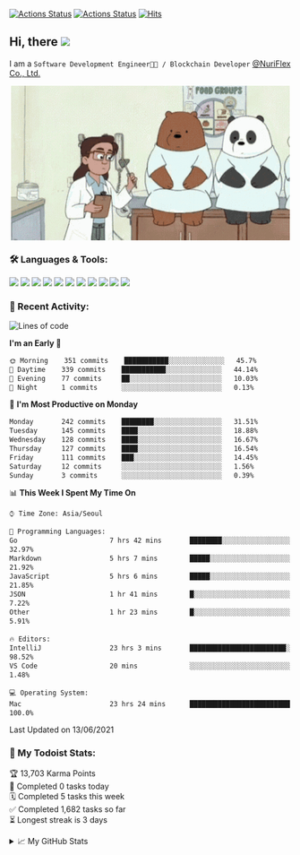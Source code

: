 
[![Actions Status](https://github.com/ddok2/ddok2/workflows/Todoist%20Readme/badge.svg)](https://github.com/ddok2/ddok2/actions)
[![Actions Status](https://github.com/ddok2/ddok2/workflows/wakatime-stats/badge.svg)](https://github.com/ddok2/ddok2/actions)
[![Hits](https://hits.seeyoufarm.com/api/count/incr/badge.svg?url=https%3A%2F%2Fgithub.com%2Fddok2&count_bg=%23FF9595&title_bg=%23555555&icon=github.svg&icon_color=%23FFFFFF&title=hits&edge_flat=false)](https://hits.seeyoufarm.com)

<!-- ![visitors](https://visitor-badge.laobi.icu/badge?page_id=ddok2.ddok2) -->
## Hi, there <img src="https://raw.githubusercontent.com/MartinHeinz/MartinHeinz/master/wave.gif" width="25px">

I am a `Software Development Engineer🧑‍💻 / Blockchain Developer` [@NuriFlex Co., Ltd.](https://nuriflex.com)


<p align="center">
<img align="center" alt="GIF" src="img/debugging.gif" />
</p>


### 🛠 Languages & Tools:
<p>
    <img src="https://img.shields.io/badge/go-%2300ADD8.svg?&style=for-the-badge&logo=go&logoColor=white"/>
    <img src="https://img.shields.io/badge/node.js%20-%2343853D.svg?&style=for-the-badge&logo=node.js&logoColor=white"/>
    <img src="https://img.shields.io/badge/javascript%20-%23323330.svg?&style=for-the-badge&logo=javascript&logoColor=%23F7DF1E"/>
    <img src="https://img.shields.io/badge/typescript%20-%23007ACC.svg?&style=for-the-badge&logo=typescript&logoColor=white"/>
    <img src="https://img.shields.io/badge/python%20-%2314354C.svg?&style=for-the-badge&logo=python&logoColor=white"/>
    <img src="https://img.shields.io/badge/react%20-%2320232a.svg?&style=for-the-badge&logo=react&logoColor=%2361DAFB"/>
    <img src="https://img.shields.io/badge/AWS%20-%23FF9900.svg?&style=for-the-badge&logo=amazon-aws&logoColor=white"/>
    <img src="https://img.shields.io/badge/Google%20Cloud%20-%234285F4.svg?&style=for-the-badge&logo=google-cloud&logoColor=white"/>
    <img src="https://img.shields.io/badge/docker%20-%230db7ed.svg?&style=for-the-badge&logo=docker&logoColor=white"/>
    <img src="https://img.shields.io/badge/kubernetes%20-%23326ce5.svg?&style=for-the-badge&logo=kubernetes&logoColor=white"/>
    <img src="https://img.shields.io/badge/ansible%20-%231A1918.svg?&style=for-the-badge&logo=ansible&logoColor=white"/>
</p>

### 🌈 Recent Activity:
<!--START_SECTION:waka-->
![Lines of code](https://img.shields.io/badge/From%20Hello%20World%20I%27ve%20Written-692628%20lines%20of%20code-blue)

**I'm an Early 🐤** 

```text
🌞 Morning    351 commits    ███████████░░░░░░░░░░░░░░   45.7% 
🌆 Daytime    339 commits    ███████████░░░░░░░░░░░░░░   44.14% 
🌃 Evening    77 commits     ██░░░░░░░░░░░░░░░░░░░░░░░   10.03% 
🌙 Night      1 commits      ░░░░░░░░░░░░░░░░░░░░░░░░░   0.13%

```
📅 **I'm Most Productive on Monday** 

```text
Monday       242 commits    ████████░░░░░░░░░░░░░░░░░   31.51% 
Tuesday      145 commits    ████░░░░░░░░░░░░░░░░░░░░░   18.88% 
Wednesday    128 commits    ████░░░░░░░░░░░░░░░░░░░░░   16.67% 
Thursday     127 commits    ████░░░░░░░░░░░░░░░░░░░░░   16.54% 
Friday       111 commits    ███░░░░░░░░░░░░░░░░░░░░░░   14.45% 
Saturday     12 commits     ░░░░░░░░░░░░░░░░░░░░░░░░░   1.56% 
Sunday       3 commits      ░░░░░░░░░░░░░░░░░░░░░░░░░   0.39%

```


📊 **This Week I Spent My Time On** 

```text
⌚︎ Time Zone: Asia/Seoul

💬 Programming Languages: 
Go                       7 hrs 42 mins       ████████░░░░░░░░░░░░░░░░░   32.97% 
Markdown                 5 hrs 7 mins        █████░░░░░░░░░░░░░░░░░░░░   21.92% 
JavaScript               5 hrs 6 mins        █████░░░░░░░░░░░░░░░░░░░░   21.85% 
JSON                     1 hr 41 mins        █░░░░░░░░░░░░░░░░░░░░░░░░   7.22% 
Other                    1 hr 23 mins        █░░░░░░░░░░░░░░░░░░░░░░░░   5.91%

🔥 Editors: 
IntelliJ                 23 hrs 3 mins       ████████████████████████░   98.52% 
VS Code                  20 mins             ░░░░░░░░░░░░░░░░░░░░░░░░░   1.48%

💻 Operating System: 
Mac                      23 hrs 24 mins      █████████████████████████   100.0%

```


 Last Updated on 13/06/2021
<!--END_SECTION:waka-->

### 🚧 My Todoist Stats:
<!-- TODO-IST:START -->
🏆  13,703 Karma Points           
🌸  Completed 0 tasks today           
🗓  Completed 5 tasks this week           
✅  Completed 1,682 tasks so far           
⏳  Longest streak is 3 days
<!-- TODO-IST:END -->

<details>
<summary>📈 My GitHub Stats</summary>
<p align="center"> <img src="https://github-readme-stats.vercel.app/api?username=ddok2&show_icons=true" alt="ddok2" />
</details>
